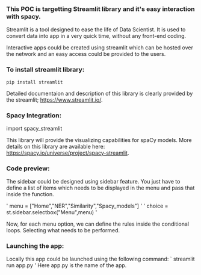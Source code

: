 ### This POC is targetting Streamlit library and it's easy interaction with spacy.

Streamlit is a tool designed to ease the life of Data Scientist. It is used to convert data into app in a very quick time, without any front-end coding.

Interactive apps could be created using streamlit which can be hosted over the network and an easy access could be provided to the users.

### To install streamlit library:
` pip install streamlit `

Detailed documentaion and description of this library is clearly provided by the streamlit; https://www.streamlit.io/.

### Spacy Integration:
import spacy_streamlit

This library will provide the visualizing capabilities for spaCy models.
More details on this library are available here: https://spacy.io/universe/project/spacy-streamlit. 

### Code preview:
The sidebar could be designed using sidebar feature.
You just have to define a list of items which needs to be displayed in the menu and pass that inside the function.

' menu = ["Home","NER","Similarity","Spacy_models"] '
' choice = st.sidebar.selectbox("Menu",menu) '

Now, for each menu option, we can define the rules inside the conditional loops. Selecting what needs to be performed.

### Launching the app:
Locally this app could be launched using the following command:
` streamlit run app.py '
Here app.py is the name of the app.
